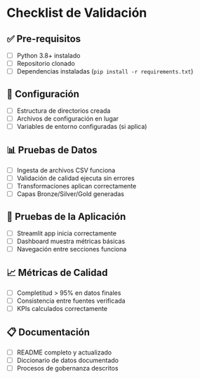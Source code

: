 # Checklist de Validación

## ✅ Pre-requisitos
- [ ] Python 3.8+ instalado
- [ ] Repositorio clonado
- [ ] Dependencias instaladas (`pip install -r requirements.txt`)

## 🔧 Configuración
- [ ] Estructura de directorios creada
- [ ] Archivos de configuración en lugar
- [ ] Variables de entorno configuradas (si aplica)

## 📊 Pruebas de Datos
- [ ] Ingesta de archivos CSV funciona
- [ ] Validación de calidad ejecuta sin errores
- [ ] Transformaciones aplican correctamente
- [ ] Capas Bronze/Silver/Gold generadas

## 🚀 Pruebas de la Aplicación
- [ ] Streamlit app inicia correctamente
- [ ] Dashboard muestra métricas básicas
- [ ] Navegación entre secciones funciona

## 📈 Métricas de Calidad
- [ ] Completitud > 95% en datos finales
- [ ] Consistencia entre fuentes verificada
- [ ] KPIs calculados correctamente

## 📋 Documentación
- [ ] README completo y actualizado
- [ ] Diccionario de datos documentado
- [ ] Procesos de gobernanza descritos
